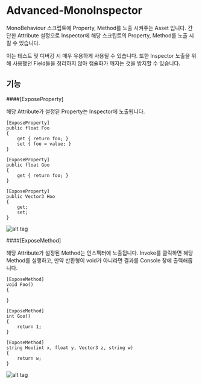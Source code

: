 # Advanced-MonoInspector

MonoBehaviour 스크립트에 Property, Method를 노출 시켜주는 Asset 입니다.
간단한 Attribute 설정으로 Inspector에 해당 스크립트의 Property, Method를 노출 시킬 수 있습니다.

이는 테스트 및 디버깅 시 매우 유용하게 사용될 수 있습니다.
또한 Inspector 노출을 위해 사용했던 Field들을 정리하지 않아 캡슐화가 깨지는 것을 방지할 수 있습니다.

## 기능
####[ExposeProperty] 

해당 Attribute가 설정된 Property는 Inspector에 노출됩니다.

    [ExposeProperty]
    public float Foo
    {
        get { return foo; }
        set { foo = value; }
    }

    [ExposeProperty]
    public float Goo
    {
        get { return foo; }
    }

    [ExposeProperty]
    public Vector3 Hoo
    {
        get;
        set;
    }

![alt tag](https://cloud.githubusercontent.com/assets/6466389/13372902/b35ee1ce-dd9b-11e5-96ef-753477637651.png)


####[ExposeMethod]

해당 Attribute가 설정된 Method는 인스펙터에 노출됩니다. Invoke를 클릭하면 해당 Method를 실행하고, 만약 반환형이 void가 아니라면 결과를 Console 창에 출력해줍니다.

    [ExposeMethod]
    void Foo()
    {
        
    }

    [ExposeMethod]
    int Goo()
    {
        return 1;
    }

    [ExposeMethod]
    string Hoo(int x, float y, Vector3 z, string w)
    {
        return w;
    }
    
![alt tag](https://cloud.githubusercontent.com/assets/6466389/13372890/ddba00c6-dd9a-11e5-86a4-82a9302c0e07.png)

